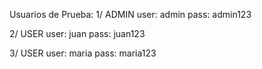 Usuarios de Prueba:
1/ ADMIN 
user: admin
pass: admin123

2/ USER
user: juan
pass: juan123

3/ USER
user: maria
pass: maria123
